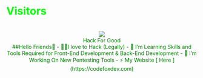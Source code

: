 <p align="center"> 
<h1 style="color:#00ff00">Visitors</h1><p align="center"><br />
<img src="https://camo.githubusercontent.com/49199c3c594c526f193a5049b8e41256ea81cd86e652a71ed4061722beed576b/68747470733a2f2f70726f66696c652d636f756e7465722e676c697463682e6d652f78456c6b6f6d792f636f756e742e737667"/><br />
 <span style="color: green">Hack For Good<br />
 ##Hello Friends🥷
- 🧑‍💻I love to Hack (Legally)
- 🌱 I’m Learning Skills and Tools Required for Front-End Development & Back-End Development
- 🔭 I’m Working On New Pentesting Tools
- ⚡ My Website [ Here ](https://codefoxdev.com)
